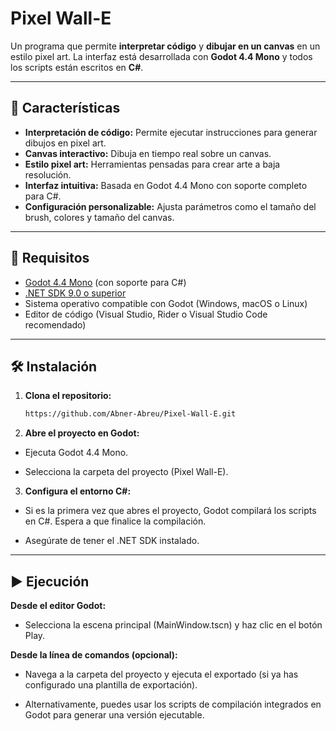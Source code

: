 # Pixel Wall-E

Un programa que permite **interpretar código** y **dibujar en un canvas** en un estilo pixel art. La interfaz está desarrollada con **Godot 4.4 Mono** y todos los scripts están escritos en **C#**.

---

## 🚀 Características

- **Interpretación de código:** Permite ejecutar instrucciones para generar dibujos en pixel art.
- **Canvas interactivo:** Dibuja en tiempo real sobre un canvas.
- **Estilo pixel art:** Herramientas pensadas para crear arte a baja resolución.
- **Interfaz intuitiva:** Basada en Godot 4.4 Mono con soporte completo para C#.
- **Configuración personalizable:** Ajusta parámetros como el tamaño del brush, colores y tamaño del canvas.

---

## 🧰 Requisitos

- [Godot 4.4 Mono](https://godotengine.org/download) (con soporte para C#)
- [.NET SDK 9.0 o superior](https://dotnet.microsoft.com/en-us/download)
- Sistema operativo compatible con Godot (Windows, macOS o Linux)
- Editor de código (Visual Studio, Rider o Visual Studio Code recomendado)

---

## 🛠️ Instalación

1. **Clona el repositorio:**

   ```bash
   https://github.com/Abner-Abreu/Pixel-Wall-E.git
2. **Abre el proyecto en Godot:**

- Ejecuta Godot 4.4 Mono.

- Selecciona la carpeta del proyecto (Pixel Wall-E).

3. **Configura el entorno C#:**

- Si es la primera vez que abres el proyecto, Godot compilará los scripts en C#. Espera a que finalice la compilación.

- Asegúrate de tener el .NET SDK instalado.

---

## ▶️ Ejecución

**Desde el editor Godot:**

- Selecciona la escena principal (MainWindow.tscn) y haz clic en el botón Play.

**Desde la línea de comandos (opcional):**

- Navega a la carpeta del proyecto y ejecuta el exportado (si ya has configurado una plantilla de exportación).

- Alternativamente, puedes usar los scripts de compilación integrados en Godot para generar una versión ejecutable.
